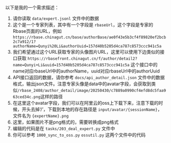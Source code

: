以下是我的一个需求描述：

1. 请你读取 `data/expert.jsonl` 文件中的数据
2. 这个是一个专家列表，其中有一个字段是 `rbaseUrl`，这个字段是专家的Rbase页面的URL，例如 `https://rbase.chinagut.cn/base/authorBase/ae0f43e5b3cf4f89820ef2bcb2c7a912/1?authorName=Qunyi%20Li&authorUuid=157d40b5205d4ca787c8573ccc941c5a`
3. 我们希望通过这个URL获取专家的头像图片URL，这里可以使用下边类似的接口获取
   `https://rbasefront.chinagut.cn/f/author/detail2?name=Qunyi+Li&uuid=157d40b5205d4ca787c8573ccc941c5a` 这个接口中的name对应rbaseUrl中的authorName，uuid对应rbaseUrl中的authorUuid
4. API接口返回的数据，请你参考 `docs/api_author_detail.json` 文件中的数据格式，输出json文件。注意专家头像是data中的avatar字段，会获取到类似`/rbase_2408/author_detail/image/20250430/c7889a0990cf4efd8dc5faa963ced34c.png`这样的路径
5. 在这里这个avatar字段，我们可以在阿里云的oss上下载下来，注意下载的时候，开头去掉‘/’，下载到本地的存在路径是 `input/avatar/{sessionName}`，文件名为 `{expertName}.png`
6. 这里，如果图片不是png格式的，需要转换成png格式
7. 编辑的代码是在 `tasks/203_deal_expert.py` 文件中
8.  你可以参考 `1000_sync_to_oss.py` `ossutil.py` 这两个文件中的代码